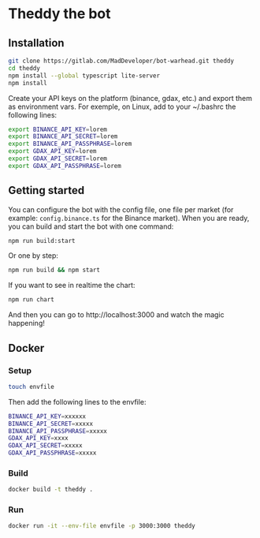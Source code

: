 # Theddy the bot

## Installation

```bash
git clone https://gitlab.com/MadDeveloper/bot-warhead.git theddy
cd theddy
npm install --global typescript lite-server
npm install
```

Create your API keys on the platform (binance, gdax, etc.) and export them as environment vars.
For exemple, on Linux, add to your ~/.bashrc the following lines:

```bash
export BINANCE_API_KEY=lorem
export BINANCE_API_SECRET=lorem
export BINANCE_API_PASSPHRASE=lorem
export GDAX_API_KEY=lorem
export GDAX_API_SECRET=lorem
export GDAX_API_PASSPHRASE=lorem
```

## Getting started

You can configure the bot with the config file, one file per market (for example: `config.binance.ts` for the Binance market).
When you are ready, you can build and start the bot with one command:

```bash
npm run build:start
```

Or one by step:

```bash
npm run build && npm start
````

If you want to see in realtime the chart:

```bash
npm run chart
```

And then you can go to http://localhost:3000 and watch the magic happening!

## Docker
### Setup

```bash
touch envfile
```

Then add the following lines to the envfile:

```bash
BINANCE_API_KEY=xxxxxx
BINANCE_API_SECRET=xxxxx
BINANCE_API_PASSPHRASE=xxxxx
GDAX_API_KEY=xxxx
GDAX_API_SECRET=xxxxx
GDAX_API_PASSPHRASE=xxxxx
```

### Build

```bash
docker build -t theddy .
```

### Run

```bash
docker run -it --env-file envfile -p 3000:3000 theddy
```
